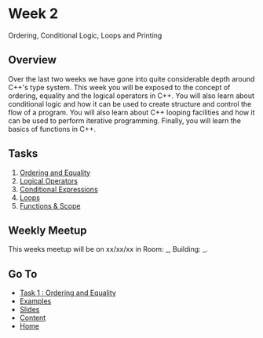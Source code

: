 # Week 2

Ordering, Conditional Logic, Loops and Printing

## Overview

Over the last two weeks we have gone into quite considerable depth around C++'s type system. This week you will be exposed to the concept of ordering, equality and the logical operators in C++. You will also learn about conditional logic and how it can be used to create structure and control the flow of a program. You will also learn about C++ looping facilities and how it can be used to perform iterative programming. Finally, you will learn the basics of functions in C++.

## Tasks

1. [Ordering and Equality](/content/week2/tasks/ord-eq.md)
2. [Logical Operators](/content/week2/tasks/logicops.md)
3. [Conditional Expressions](/content/week2/tasks/condexpr.md)
4. [Loops](/content/week2/tasks/loops.md)
5. [Functions & Scope](/content/week2/tasks/functions.md)

## Weekly Meetup

This weeks meetup will be on xx/xx/xx in Room: _, Building: _.

## Go To

- [Task 1 : Ordering and Equality](/content/week2/tasks/ord-eq.md)
- [Examples](/content/week2/examples/README.md)
- [Slides](/content/week2/slides/README.md)
- [Content](/content/README.md)
- [Home](/README.md)
